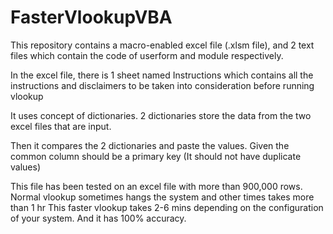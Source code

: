 # FasterVlookupVBA
This repository contains a macro-enabled excel file (.xlsm file), and 2 text files which contain the code of userform and module respectively.

In the excel file, there is 1 sheet named Instructions which contains all the instructions and disclaimers to be taken into consideration before running vlookup

It uses concept of dictionaries. 2 dictionaries store the data from the two excel files that are input. 

Then it compares the 2 dictionaries and paste the values. Given the common column should be a primary key (It should not have duplicate values)

This file has been tested on an excel file with more than 900,000 rows. Normal vlookup sometimes hangs the system and other times takes more than 1 hr
This faster vlookup takes 2-6 mins depending on the configuration of your system. And it has 100% accuracy.
